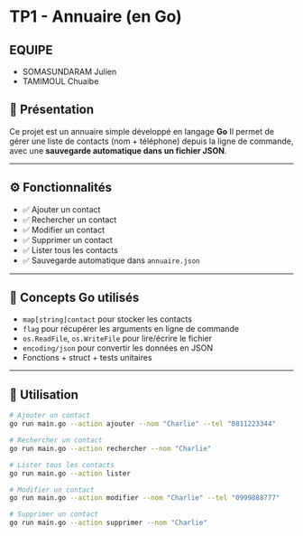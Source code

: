 # TP1 - Annuaire (en Go)

## EQUIPE
- SOMASUNDARAM Julien
- TAMIMOUL Chuaibe

## 📌 Présentation

Ce projet est un annuaire simple développé en langage **Go**
Il permet de gérer une liste de contacts (nom + téléphone) depuis la ligne de commande, avec une **sauvegarde automatique dans un fichier JSON**.

---

## ⚙️ Fonctionnalités

- ✅ Ajouter un contact
- ✅ Rechercher un contact
- ✅ Modifier un contact
- ✅ Supprimer un contact
- ✅ Lister tous les contacts
- ✅ Sauvegarde automatique dans `annuaire.json`

---

## 🧠 Concepts Go utilisés

- `map[string]contact` pour stocker les contacts
- `flag` pour récupérer les arguments en ligne de commande
- `os.ReadFile`, `os.WriteFile` pour lire/écrire le fichier
- `encoding/json` pour convertir les données en JSON
- Fonctions + struct + tests unitaires

---

## 🚀 Utilisation

```bash
# Ajouter un contact
go run main.go --action ajouter --nom "Charlie" --tel "0811223344"

# Rechercher un contact
go run main.go --action rechercher --nom "Charlie"

# Lister tous les contacts
go run main.go --action lister

# Modifier un contact
go run main.go --action modifier --nom "Charlie" --tel "0999888777"

# Supprimer un contact
go run main.go --action supprimer --nom "Charlie"

